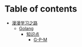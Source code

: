 # Table of contents

* [漫漫学习之路](README.md)
  * [Golang](man-man-xue-xi-zhi-lu/golang/README.md)
    * [知识点](man-man-xue-xi-zhi-lu/golang/zhi-shi-dian/README.md)
      * [G-P-M](man-man-xue-xi-zhi-lu/golang/zhi-shi-dian/g-p-m.md)
